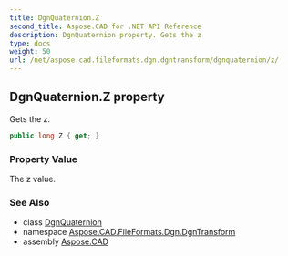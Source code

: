 ```yaml
---
title: DgnQuaternion.Z
second_title: Aspose.CAD for .NET API Reference
description: DgnQuaternion property. Gets the z
type: docs
weight: 50
url: /net/aspose.cad.fileformats.dgn.dgntransform/dgnquaternion/z/
---
```

## DgnQuaternion.Z property

Gets the z.

```csharp
public long Z { get; }
```

### Property Value

The z value.

### See Also

* class [DgnQuaternion](../)
* namespace [Aspose.CAD.FileFormats.Dgn.DgnTransform](../../dgnquaternion/)
* assembly [Aspose.CAD](../../../)


